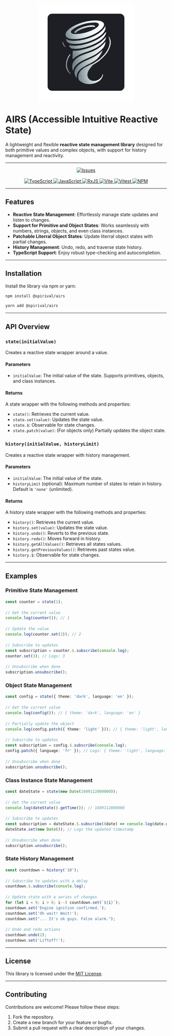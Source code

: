 <p align="center">
  <img src="assets/images/air-logo.png" alt="Kintsugi logo" width="300">
</p>

# AIRS (Accessible Intuitive Reactive State)

A lightweight and flexible **reactive state management library** designed for both primitive values and complex objects, with support for history management and reactivity.

---

<div align="center">
  <!-- <a href="https://codecov.io/gh/spirival/airs" target="_blank" rel="noopener noreferrer">
    <img src="https://img.shields.io/codecov/c/github/spirival/airs.svg" alt="Test Coverage">
  </a> -->
  <a href="https://github.com/spirival/airs/issues" target="_blank" rel="noopener noreferrer">
    <img src="https://img.shields.io/github/issues/spirival/airs.svg" alt="Issues">
  </a>
</div>
<br/>
<div align="center">
  <a href="https://www.typescriptlang.org/" target="_blank" rel="noopener noreferrer">
    <img src="https://img.shields.io/badge/typescript-%23007ACC.svg?style=for-the-badge&logo=typescript&logoColor=white" alt="TypeScript">
  </a>
  <a href="https://developer.mozilla.org/fr/docs/Web/JavaScript" target="_blank" rel="noopener noreferrer">
    <img src="https://img.shields.io/badge/javascript-%23323330.svg?style=for-the-badge&logo=javascript&logoColor=%23F7DF1E" alt="JavaScript">
  </a>
  <a href="https://rxjs.dev/" target="_blank" rel="noopener noreferrer">
    <img src="https://img.shields.io/badge/rxjs-%23B7178C.svg?style=for-the-badge&logo=reactivex&logoColor=white" alt="RxJS">
  </a>
  <a href="https://vitejs.fr/" target="_blank" rel="noopener noreferrer">
    <img src="https://img.shields.io/badge/vite-%23646CFF.svg?style=for-the-badge&logo=vite&logoColor=white" alt="Vite">
  </a>
  <a href="https://vitest.dev/" target="_blank" rel="noopener noreferrer">
    <img src="https://img.shields.io/badge/-Vitest-252529?style=for-the-badge&logo=vitest&logoColor=FCC72B" alt="Vitest">
  </a>
  <a href="https://rxjs.dev/" target="_blank" rel="noopener noreferrer">
    <img src="https://img.shields.io/badge/NPM-%23CB3837.svg?style=for-the-badge&logo=npm&logoColor=white" alt="NPM">
  </a>
</div>

---

## Features

- **Reactive State Management**: Effortlessly manage state updates and listen to changes.
- **Support for Primitive and Object States**: Works seamlessly with numbers, strings, objects, and even class instances.
- **Patchable Literral Object States**: Update literral object states with partial changes.
- **History Management**: Undo, redo, and traverse state history.
- **TypeScript Support**: Enjoy robust type-checking and autocompletion.

---

## Installation

Install the library via npm or yarn:

```bash
npm install @spirival/airs
```

```bash
yarn add @spirival/airs
```

---

## API Overview

### `state(initialValue)`

Creates a reactive state wrapper around a value.

#### Parameters

- `initialValue`: The initial value of the state. Supports primitives, objects, and class instances.

#### Returns

A state wrapper with the following methods and properties:

- `state()`: Retrieves the current value.
- `state.set(value)`: Updates the state value.
- `state.$`: Observable for state changes.
- `state.patch(value)`: (For objects only) Partially updates the object state.

### `history(initialValue, historyLimit)`

Creates a reactive state wrapper with history management.

#### Parameters

- `initialValue`: The initial value of the state.
- `historyLimit` (optional): Maximum number of states to retain in history. Default is `'none'` (unlimited).

#### Returns

A history state wrapper with the following methods and properties:

- `history()`: Retrieves the current value.
- `history.set(value)`: Updates the state value.
- `history.undo()`: Reverts to the previous state.
- `history.redo()`: Moves forward in history.
- `history.getAllValues()`: Retrieves all states values.
- `history.getPreviousValues()`: Retrieves past states value.
- `history.$`: Observable for state changes.

---

## Examples

### Primitive State Management

```typescript
const counter = state(1);

// Get the current value
console.log(counter()); // 1

// Update the value
console.log(counter.set(2)); // 2

// Subscribe to updates
const subscription = counter.$.subscribe(console.log);
counter.set(3); // Logs: 3

// Unsubscribe when done
subscription.unsubscribe();
```

### Object State Management

```typescript
const config = state({ theme: 'dark', language: 'en' });

// Get the current value
console.log(config()); // { theme: 'dark', language: 'en' }

// Partially update the object
console.log(config.patch({ theme: 'light' })); // { theme: 'light', language: 'en' }

// Subscribe to updates
const subscription = config.$.subscribe(console.log);
config.patch({ language: 'fr' }); // Logs: { theme: 'light', language: 'fr' }

// Unsubscribe when done
subscription.unsubscribe();
```

### Class Instance State Management

```typescript
const dateState = state(new Date(1689112800000));

// Get the current value
console.log(dateState().getTime()); // 1689112800000

// Subscribe to updates
const subscription = dateState.$.subscribe((date) => console.log(date.getTime()));
dateState.set(new Date()); // Logs the updated timestamp

// Unsubscribe when done
subscription.unsubscribe();
```

### State History Management

```typescript
const countdown = history('10');

// Subscribe to updates with a delay
countdown.$.subscribe(console.log);

// Update state with a series of changes
for (let i = 9; i > 0; i--) countdown.set(`${i}`);
countdown.set('Engine ignition confirmed.');
countdown.set('Oh wait! Wait!');
countdown.set("... It's ok guys. False alarm.");

// Undo and redo actions
countdown.undo(2);
countdown.set('Liftoff!');
```

---

## License

This library is licensed under the [MIT License](LICENSE).

---

## Contributing

Contributions are welcome! Please follow these steps:

1. Fork the repository.
2. Create a new branch for your feature or bugfix.
3. Submit a pull request with a clear description of your changes.
